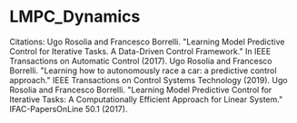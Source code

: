 # LMPC_Dynamics
Citations:
Ugo Rosolia and Francesco Borrelli. "Learning Model Predictive Control for Iterative Tasks. A Data-Driven Control Framework." In IEEE Transactions on Automatic Control (2017).
Ugo Rosolia and Francesco Borrelli. "Learning how to autonomously race a car: a predictive control approach." IEEE Transactions on Control Systems Technology (2019).
Ugo Rosolia and Francesco Borrelli. "Learning Model Predictive Control for Iterative Tasks: A Computationally Efficient Approach for Linear System." IFAC-PapersOnLine 50.1 (2017). 
